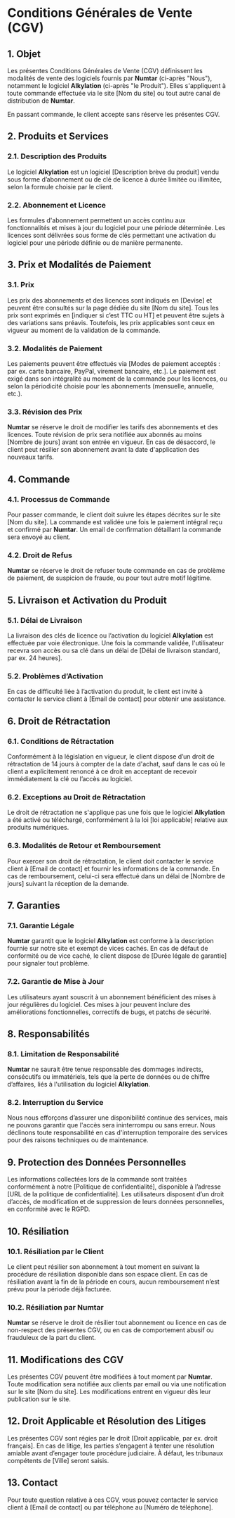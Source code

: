 # Conditions Générales de Vente (CGV)

## 1. Objet
Les présentes Conditions Générales de Vente (CGV) définissent les modalités de vente des logiciels fournis par **Numtar** (ci-après "Nous"), notamment le logiciel **Alkylation** (ci-après "le Produit"). Elles s'appliquent à toute commande effectuée via le site [Nom du site] ou tout autre canal de distribution de **Numtar**.

En passant commande, le client accepte sans réserve les présentes CGV.

## 2. Produits et Services

### 2.1. Description des Produits
Le logiciel **Alkylation** est un logiciel [Description brève du produit] vendu sous forme d’abonnement ou de clé de licence à durée limitée ou illimitée, selon la formule choisie par le client.

### 2.2. Abonnement et Licence
Les formules d'abonnement permettent un accès continu aux fonctionnalités et mises à jour du logiciel pour une période déterminée. Les licences sont délivrées sous forme de clés permettant une activation du logiciel pour une période définie ou de manière permanente.

## 3. Prix et Modalités de Paiement

### 3.1. Prix
Les prix des abonnements et des licences sont indiqués en [Devise] et peuvent être consultés sur la page dédiée du site [Nom du site]. Tous les prix sont exprimés en [indiquer si c’est TTC ou HT] et peuvent être sujets à des variations sans préavis. Toutefois, les prix applicables sont ceux en vigueur au moment de la validation de la commande.

### 3.2. Modalités de Paiement
Les paiements peuvent être effectués via [Modes de paiement acceptés : par ex. carte bancaire, PayPal, virement bancaire, etc.]. Le paiement est exigé dans son intégralité au moment de la commande pour les licences, ou selon la périodicité choisie pour les abonnements (mensuelle, annuelle, etc.).

### 3.3. Révision des Prix
**Numtar** se réserve le droit de modifier les tarifs des abonnements et des licences. Toute révision de prix sera notifiée aux abonnés au moins [Nombre de jours] avant son entrée en vigueur. En cas de désaccord, le client peut résilier son abonnement avant la date d'application des nouveaux tarifs.

## 4. Commande

### 4.1. Processus de Commande
Pour passer commande, le client doit suivre les étapes décrites sur le site [Nom du site]. La commande est validée une fois le paiement intégral reçu et confirmé par **Numtar**. Un email de confirmation détaillant la commande sera envoyé au client.

### 4.2. Droit de Refus
**Numtar** se réserve le droit de refuser toute commande en cas de problème de paiement, de suspicion de fraude, ou pour tout autre motif légitime.

## 5. Livraison et Activation du Produit

### 5.1. Délai de Livraison
La livraison des clés de licence ou l’activation du logiciel **Alkylation** est effectuée par voie électronique. Une fois la commande validée, l'utilisateur recevra son accès ou sa clé dans un délai de [Délai de livraison standard, par ex. 24 heures].

### 5.2. Problèmes d’Activation
En cas de difficulté liée à l’activation du produit, le client est invité à contacter le service client à [Email de contact] pour obtenir une assistance.

## 6. Droit de Rétractation

### 6.1. Conditions de Rétractation
Conformément à la législation en vigueur, le client dispose d’un droit de rétractation de 14 jours à compter de la date d'achat, sauf dans le cas où le client a explicitement renoncé à ce droit en acceptant de recevoir immédiatement la clé ou l’accès au logiciel.

### 6.2. Exceptions au Droit de Rétractation
Le droit de rétractation ne s'applique pas une fois que le logiciel **Alkylation** a été activé ou téléchargé, conformément à la loi [loi applicable] relative aux produits numériques.

### 6.3. Modalités de Retour et Remboursement
Pour exercer son droit de rétractation, le client doit contacter le service client à [Email de contact] et fournir les informations de la commande. En cas de remboursement, celui-ci sera effectué dans un délai de [Nombre de jours] suivant la réception de la demande.

## 7. Garanties

### 7.1. Garantie Légale
**Numtar** garantit que le logiciel **Alkylation** est conforme à la description fournie sur notre site et exempt de vices cachés. En cas de défaut de conformité ou de vice caché, le client dispose de [Durée légale de garantie] pour signaler tout problème.

### 7.2. Garantie de Mise à Jour
Les utilisateurs ayant souscrit à un abonnement bénéficient des mises à jour régulières du logiciel. Ces mises à jour peuvent inclure des améliorations fonctionnelles, correctifs de bugs, et patchs de sécurité.

## 8. Responsabilités

### 8.1. Limitation de Responsabilité
**Numtar** ne saurait être tenue responsable des dommages indirects, consécutifs ou immatériels, tels que la perte de données ou de chiffre d’affaires, liés à l'utilisation du logiciel **Alkylation**.

### 8.2. Interruption du Service
Nous nous efforçons d’assurer une disponibilité continue des services, mais ne pouvons garantir que l'accès sera ininterrompu ou sans erreur. Nous déclinons toute responsabilité en cas d'interruption temporaire des services pour des raisons techniques ou de maintenance.

## 9. Protection des Données Personnelles
Les informations collectées lors de la commande sont traitées conformément à notre [Politique de confidentialité], disponible à l’adresse [URL de la politique de confidentialité]. Les utilisateurs disposent d’un droit d’accès, de modification et de suppression de leurs données personnelles, en conformité avec le RGPD.

## 10. Résiliation

### 10.1. Résiliation par le Client
Le client peut résilier son abonnement à tout moment en suivant la procédure de résiliation disponible dans son espace client. En cas de résiliation avant la fin de la période en cours, aucun remboursement n’est prévu pour la période déjà facturée.

### 10.2. Résiliation par **Numtar**
**Numtar** se réserve le droit de résilier tout abonnement ou licence en cas de non-respect des présentes CGV, ou en cas de comportement abusif ou frauduleux de la part du client.

## 11. Modifications des CGV
Les présentes CGV peuvent être modifiées à tout moment par **Numtar**. Toute modification sera notifiée aux clients par email ou via une notification sur le site [Nom du site]. Les modifications entrent en vigueur dès leur publication sur le site.

## 12. Droit Applicable et Résolution des Litiges
Les présentes CGV sont régies par le droit [Droit applicable, par ex. droit français]. En cas de litige, les parties s’engagent à tenter une résolution amiable avant d’engager toute procédure judiciaire. À défaut, les tribunaux compétents de [Ville] seront saisis.

## 13. Contact
Pour toute question relative à ces CGV, vous pouvez contacter le service client à [Email de contact] ou par téléphone au [Numéro de téléphone].
